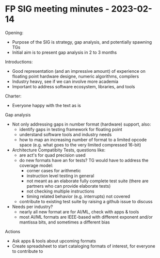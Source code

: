 # FP SIG meeting minutes - 2023-02-14

Opening:
 - Purpose of the SIG is strategy, gap analysis, and potentially spawning TGs
 - Initial aim is to present gap analysis in 2 to 3 months

Introductions:
- Good representation (and an impressive amount) of experience on floating point hardware designe, numeric algorithms, compilers
- Industry heavy, see if we can involve more academia
- Important to address software ecosystem, libraries, and tools

Charter:
- Everyone happy with the text as is

Gap analysis
- Not only addressing gaps in number format (hardware) support, also:
   - identify gaps in testing framework for floating point
   - understand software tools and industry needs
   - how to map an increasing number of format to a limited opcode space (e.g. what goes to the very limited compressed 16-bit)
- Architecture Compatibity Tests, questions like:
   - are act's for quad precision used
   - do new formats have an for tests? TG would have to address the coverage model:
      - corner cases for arithmetic
      - instruction level testing in general
      - not meant as an elaborate fully complete test suite (there are partners who can provide elaborate tests)
      - not checking multiple instructions
      - timing related behavior (e.g. interrupts) not covered
   - contribute to existing test suite by raising a github issue to discuss
- Needs per industry?
   - nearly all new format are for AI/ML, check with apps & tools
   - most AI/ML formats are IEEE-based with different exponent and/or mantissa bits, and sometimes a different bias

Actions
- Ask apps & tools about upcoming formats
- Create spreadsheet to start cataloging formats of interest, for everyone to contribute to
